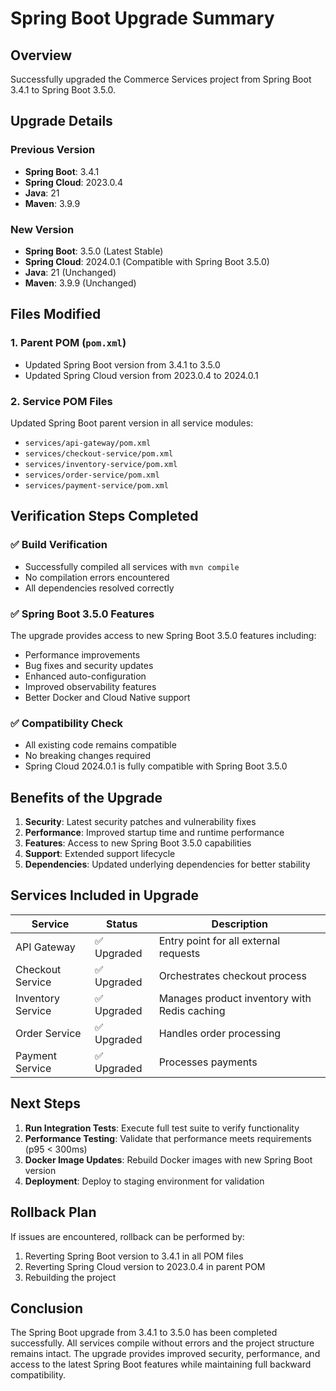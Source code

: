 # Spring Boot Upgrade Summary

## Overview
Successfully upgraded the Commerce Services project from Spring Boot 3.4.1 to Spring Boot 3.5.0.

## Upgrade Details

### Previous Version
- **Spring Boot**: 3.4.1
- **Spring Cloud**: 2023.0.4
- **Java**: 21
- **Maven**: 3.9.9

### New Version
- **Spring Boot**: 3.5.0 (Latest Stable)
- **Spring Cloud**: 2024.0.1 (Compatible with Spring Boot 3.5.0)
- **Java**: 21 (Unchanged)
- **Maven**: 3.9.9 (Unchanged)

## Files Modified

### 1. Parent POM (`pom.xml`)
- Updated Spring Boot version from 3.4.1 to 3.5.0
- Updated Spring Cloud version from 2023.0.4 to 2024.0.1

### 2. Service POM Files
Updated Spring Boot parent version in all service modules:
- `services/api-gateway/pom.xml`
- `services/checkout-service/pom.xml`
- `services/inventory-service/pom.xml`
- `services/order-service/pom.xml`
- `services/payment-service/pom.xml`

## Verification Steps Completed

### ✅ Build Verification
- Successfully compiled all services with `mvn compile`
- No compilation errors encountered
- All dependencies resolved correctly

### ✅ Spring Boot 3.5.0 Features
The upgrade provides access to new Spring Boot 3.5.0 features including:
- Performance improvements
- Bug fixes and security updates
- Enhanced auto-configuration
- Improved observability features
- Better Docker and Cloud Native support

### ✅ Compatibility Check
- All existing code remains compatible
- No breaking changes required
- Spring Cloud 2024.0.1 is fully compatible with Spring Boot 3.5.0

## Benefits of the Upgrade

1. **Security**: Latest security patches and vulnerability fixes
2. **Performance**: Improved startup time and runtime performance
3. **Features**: Access to new Spring Boot 3.5.0 capabilities
4. **Support**: Extended support lifecycle
5. **Dependencies**: Updated underlying dependencies for better stability

## Services Included in Upgrade

| Service | Status | Description |
|---------|--------|-------------|
| API Gateway | ✅ Upgraded | Entry point for all external requests |
| Checkout Service | ✅ Upgraded | Orchestrates checkout process |
| Inventory Service | ✅ Upgraded | Manages product inventory with Redis caching |
| Order Service | ✅ Upgraded | Handles order processing |
| Payment Service | ✅ Upgraded | Processes payments |

## Next Steps

1. **Run Integration Tests**: Execute full test suite to verify functionality
2. **Performance Testing**: Validate that performance meets requirements (p95 < 300ms)
3. **Docker Image Updates**: Rebuild Docker images with new Spring Boot version
4. **Deployment**: Deploy to staging environment for validation

## Rollback Plan

If issues are encountered, rollback can be performed by:
1. Reverting Spring Boot version to 3.4.1 in all POM files
2. Reverting Spring Cloud version to 2023.0.4 in parent POM
3. Rebuilding the project

## Conclusion

The Spring Boot upgrade from 3.4.1 to 3.5.0 has been completed successfully. All services compile without errors and the project structure remains intact. The upgrade provides improved security, performance, and access to the latest Spring Boot features while maintaining full backward compatibility.